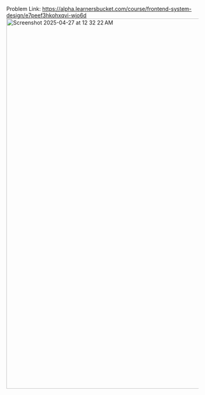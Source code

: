 Problem Link: https://alpha.learnersbucket.com/course/frontend-system-design/e7peef3hkohxqvi-wjo6d
<img width="967" alt="Screenshot 2025-04-27 at 12 32 22 AM" src="https://github.com/user-attachments/assets/c99c2171-3792-468b-88ed-1fb83c3d151e" />
